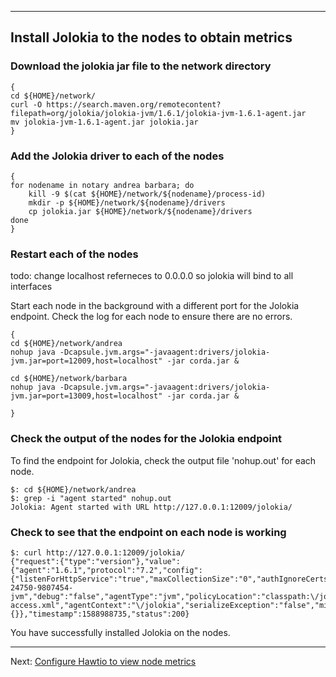 

---

## Install Jolokia to the nodes to obtain metrics

### Download the jolokia jar file to the network directory

```
{
cd ${HOME}/network/
curl -O https://search.maven.org/remotecontent?filepath=org/jolokia/jolokia-jvm/1.6.1/jolokia-jvm-1.6.1-agent.jar
mv jolokia-jvm-1.6.1-agent.jar jolokia.jar
}
```

### Add the Jolokia driver to each of the nodes
```
{
for nodename in notary andrea barbara; do
    kill -9 $(cat ${HOME}/network/${nodename}/process-id)
    mkdir -p ${HOME}/network/${nodename}/drivers
    cp jolokia.jar ${HOME}/network/${nodename}/drivers
done
}
```

### Restart each of the nodes 
todo: change localhost referneces to 0.0.0.0 so jolokia will bind to all interfaces

Start each node in the background with a different port for the Jolokia endpoint. Check the log for each node to ensure there are no errors.
```
{
cd ${HOME}/network/andrea
nohup java -Dcapsule.jvm.args="-javaagent:drivers/jolokia-jvm.jar=port=12009,host=localhost" -jar corda.jar &

cd ${HOME}/network/barbara
nohup java -Dcapsule.jvm.args="-javaagent:drivers/jolokia-jvm.jar=port=13009,host=localhost" -jar corda.jar &

}
```

### Check the output of the nodes for the Jolokia endpoint
To find the endpoint for Jolokia, check the output file 'nohup.out' for each node.
```
$: cd ${HOME}/network/andrea
$: grep -i "agent started" nohup.out
Jolokia: Agent started with URL http://127.0.0.1:12009/jolokia/
```

### Check to see that the endpoint on each node is working
```
$: curl http://127.0.0.1:12009/jolokia/
{"request":{"type":"version"},"value":{"agent":"1.6.1","protocol":"7.2","config":{"listenForHttpService":"true","maxCollectionSize":"0","authIgnoreCerts":"false","agentId":"12.0.0.4-24750-9807454-jvm","debug":"false","agentType":"jvm","policyLocation":"classpath:\/jolokia-access.xml","agentContext":"\/jolokia","serializeException":"false","mimeType":"text\/plain","maxDepth":"15","authMode":"basic","authMatch":"any","discoveryEnabled":"true","streaming":"true","canonicalNaming":"true","historyMaxEntries":"10","allowErrorDetails":"true","allowDnsReverseLookup":"true","realm":"jolokia","includeStackTrace":"true","maxObjects":"0","useRestrictorService":"false","debugMaxEntries":"100"},"info":{}},"timestamp":1588988735,"status":200}

```

You have successfully installed Jolokia on the nodes.

---

Next: [Configure Hawtio to view node metrics](./04-configure-hawtio.md)


